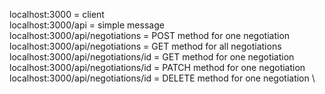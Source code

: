 localhost:3000 = client \
localhost:3000/api = simple message \
localhost:3000/api/negotiations = POST method for one negotiation \
localhost:3000/api/negotiations = GET method for all negotiations \
localhost:3000/api/negotiations/id = GET method for one negotiation \
localhost:3000/api/negotiations/id = PATCH method for one negotiation \
localhost:3000/api/negotiations/id = DELETE method for one negotiation \
